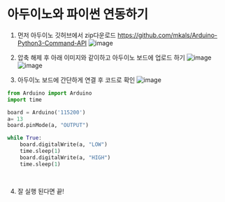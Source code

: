 #  아두이노와 파이썬 연동하기

1. 먼저 아두이노 깃허브에서 zip다운로드
https://github.com/mkals/Arduino-Python3-Command-API
![image](https://github.com/morningB/arduino_python/assets/114423035/1ea2d801-e911-4785-9fe9-c5f3948ea159)


2. 압축 해제 후 아래 이미지와 같이하고 아두이노 보드에 업로드 하기
![image](https://github.com/morningB/arduino_python/assets/114423035/61990e4c-c4e3-4d87-91cb-95f9b8979217)
![image](https://github.com/morningB/arduino_python/assets/114423035/00e9114a-7bdc-4c68-b2b9-1b1f7ce20420)

3. 아두이노 보드에 간단하게 연결 후 코드로 확인
![image](https://github.com/morningB/arduino_python/assets/114423035/cf8359a8-77fa-4d92-a51c-bc3d69618ff7)

```python
from Arduino import Arduino
import time

board = Arduino('115200')
a= 13
board.pinMode(a, "OUTPUT")

while True:
    board.digitalWrite(a, "LOW")
    time.sleep(1)
    board.digitalWrite(a, "HIGH")
    time.sleep(1)

    
```

4. 잘 실행 된다면 끝!
